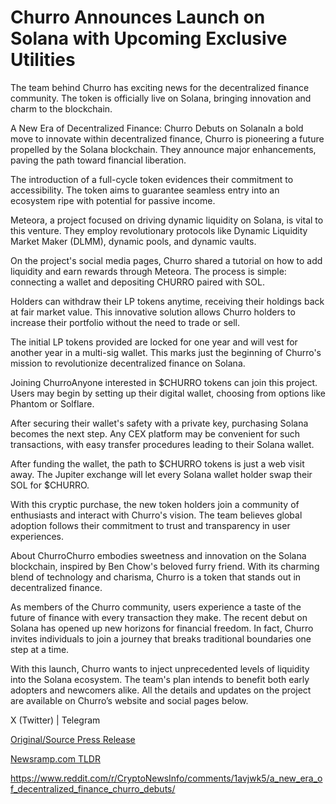 # Churro Announces Launch on Solana with Upcoming Exclusive Utilities

The team behind Churro has exciting news for the decentralized finance community. The token is officially live on Solana, bringing innovation and charm to the blockchain.

A New Era of Decentralized Finance: Churro Debuts on SolanaIn a bold move to innovate within decentralized finance, Churro is pioneering a future propelled by the Solana blockchain. They announce major enhancements, paving the path toward financial liberation.

The introduction of a full-cycle token evidences their commitment to accessibility. The token aims to guarantee seamless entry into an ecosystem ripe with potential for passive income.

Meteora, a project focused on driving dynamic liquidity on Solana, is vital to this venture. They employ revolutionary protocols like Dynamic Liquidity Market Maker (DLMM), dynamic pools, and dynamic vaults.

On the project's social media pages, Churro shared a tutorial on how to add liquidity and earn rewards through Meteora. The process is simple: connecting a wallet and depositing CHURRO paired with SOL.

Holders can withdraw their LP tokens anytime, receiving their holdings back at fair market value. This innovative solution allows Churro holders to increase their portfolio without the need to trade or sell.

The initial LP tokens provided are locked for one year and will vest for another year in a multi-sig wallet. This marks just the beginning of Churro's mission to revolutionize decentralized finance on Solana.

Joining ChurroAnyone interested in $CHURRO tokens can join this project. Users may begin by setting up their digital wallet, choosing from options like Phantom or Solflare.

After securing their wallet's safety with a private key, purchasing Solana becomes the next step. Any CEX platform may be convenient for such transactions, with easy transfer procedures leading to their Solana wallet.

After funding the wallet, the path to $CHURRO tokens is just a web visit away. The Jupiter exchange will let every Solana wallet holder swap their SOL for $CHURRO.

With this cryptic purchase, the new token holders join a community of enthusiasts and interact with Churro's vision. The team believes global adoption follows their commitment to trust and transparency in user experiences.

About ChurroChurro embodies sweetness and innovation on the Solana blockchain, inspired by Ben Chow's beloved furry friend. With its charming blend of technology and charisma, Churro is a token that stands out in decentralized finance.

As members of the Churro community, users experience a taste of the future of finance with every transaction they make. The recent debut on Solana has opened up new horizons for financial freedom. In fact, Churro invites individuals to join a journey that breaks traditional boundaries one step at a time.

With this launch, Churro wants to inject unprecedented levels of liquidity into the Solana ecosystem. The team's plan intends to benefit both early adopters and newcomers alike. All the details and updates on the project are available on Churro’s website and social pages below.

X (Twitter) | Telegram 

[Original/Source Press Release](https://blockchainwire.io/press-release/churro-announces-launch-on-solana-with-upcoming-exclusive-utilities)
                    

[Newsramp.com TLDR](None) 

https://www.reddit.com/r/CryptoNewsInfo/comments/1avjwk5/a_new_era_of_decentralized_finance_churro_debuts/